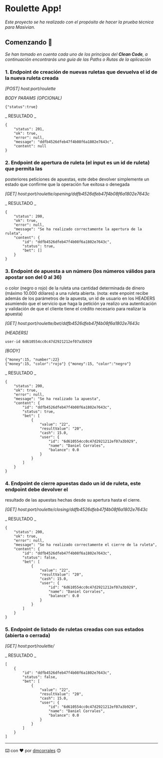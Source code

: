 # Roulette App!

_Este proyecto se ha realizado con el propósito de hacer la prueba técnica para Masivian._

## Comenzando 🚀
_Se han tomado en cuenta cada uno de los principos del **Clean Code**, a continuación encontrarás una guía
de las Paths o Rutas de la aplicación_

### 1. Endpoint de creación de nuevas ruletas que devuelva el id de la nueva ruleta creada

_[POST] host:port/roulette_

_BODY PARAMS (OPCIONAL)_

```
{"status":true}
```

_ RESULTADO _

```
{
    "status": 201,
    "ok": true,
    "error": null,
    "message": "ddfb4526dfeb47f4b08f6a1802e7643c",
    "content": null
}
```


### 2. Endpoint de apertura de ruleta (el input es un id de ruleta) que permita las
posteriores peticiones de apuestas, este debe devolver simplemente un estado que
confirme que la operación fue exitosa o denegada

_[GET] host:port/roulette/opening/ddfb4526dfeb47f4b08f6a1802e7643c_

_ RESULTADO _

```
{
    "status": 200,
    "ok": true,
    "error": null,
    "message": "Se ha realizado correctamente la apertura de la ruleta",
    "content": {
        "id": "ddfb4526dfeb47f4b08f6a1802e7643c",
        "status": true,
        "bet": []
    }
}
```

### 3. Endpoint de apuesta a un número (los números válidos para apostar son del 0 al 36)
o color (negro o rojo) de la ruleta una cantidad determinada de dinero (máximo
10.000 dólares) a una ruleta abierta.
(nota: este enpoint recibe además de los parámetros de la apuesta, un id de usuario
en los HEADERS asumiendo que el servicio que haga la petición ya realizo una
autenticación y validación de que el cliente tiene el crédito necesario para realizar la
apuesta)

_[GET] host:port/roulette/bet/ddfb4526dfeb47f4b08f6a1802e7643c_

_[HEADERS]_

```
user-id 6d610554cc0c47d2921212ef07a3b929
```

_[BODY]_

```
{"money":15, "number":22}
{"money":15, "color":"rojo"} {"money":15, "color":"negro"}
```

_ RESULTADO _

```
{
    "status": 200,
    "ok": true,
    "error": null,
    "message": "Se ha realizado la apuesta",
    "content": {
        "id": "ddfb4526dfeb47f4b08f6a1802e7643c",
        "status": true,
        "bet": [
            {
                "value": "22",
                "resultValue": "20",
                "cash": 15.0,
                "user": {
                    "id": "6d610554cc0c47d2921212ef07a3b929",
                    "name": "Daniel Corrales",
                    "balance": 0.0
                }
            }
        ]
    }
}
```


### 4. Endpoint de cierre apuestas dado un id de ruleta, este endpoint debe devolver el
resultado de las apuestas hechas desde su apertura hasta el cierre.

_[GET] host:port/roulette/closing/ddfb4526dfeb47f4b08f6a1802e7643c_

_ RESULTADO _

```
{
    "status": 200,
    "ok": true,
    "error": null,
    "message": "Se ha realizado correctamente el cierre de la ruleta",
    "content": {
        "id": "ddfb4526dfeb47f4b08f6a1802e7643c",
        "status": false,
        "bet": [
            {
                "value": "22",
                "resultValue": "20",
                "cash": 15.0,
                "user": {
                    "id": "6d610554cc0c47d2921212ef07a3b929",
                    "name": "Daniel Corrales",
                    "balance": 0.0
                }
            }
        ]
    }
}
```

### 5. Endpoint de listado de ruletas creadas con sus estados (abierta o cerrada)

_[GET] host:port/roulette/_

_ RESULTADO _

```
[
    {
        "id": "ddfb4526dfeb47f4b08f6a1802e7643c",
        "status": false,
        "bet": [
            {
                "value": "22",
                "resultValue": "20",
                "cash": 15.0,
                "user": {
                    "id": "6d610554cc0c47d2921212ef07a3b929",
                    "name": "Daniel Corrales",
                    "balance": 0.0
                }
            }
        ]
    }
]
```

---
⌨️ con ❤️ por [dmcorrales](https://github.com/dmcorrales) 😊